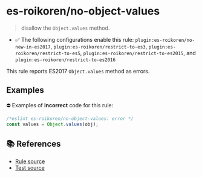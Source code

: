 # es-roikoren/no-object-values
> disallow the `Object.values` method.

- ✅ The following configurations enable this rule: `plugin:es-roikoren/no-new-in-es2017`, `plugin:es-roikoren/restrict-to-es3`, `plugin:es-roikoren/restrict-to-es5`, `plugin:es-roikoren/restrict-to-es2015`, and `plugin:es-roikoren/restrict-to-es2016`

This rule reports ES2017 `Object.values` method as errors.

## Examples

⛔ Examples of **incorrect** code for this rule:

```js
/*eslint es-roikoren/no-object-values: error */
const values = Object.values(obj);
```

## 📚 References

- [Rule source](https://github.com/roikoren755/eslint-plugin-es/blob/v0.0.1/src/rules/no-object-values.ts)
- [Test source](https://github.com/roikoren755/eslint-plugin-es/blob/v0.0.1/tests/src/rules/no-object-values.ts)
